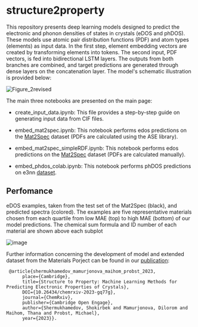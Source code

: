 # structure2property

This repository presents deep learning models designed to predict the electronic and phonon densities of states in crystals (eDOS and phDOS). These models use atomic pair distribution functions (PDF) and atom types (elements) as input data. In the first step, element embedding vectors are created by transforming elements into tokens. The second input, PDF vectors, is fed into bidirectional LSTM layers. The outputs from both branches are combined, and target predictions are generated through dense layers on the concatenation layer. The model's schematic illustration is provided below:

![Figure_2revised](https://github.com/dmamur/struct2prop/assets/129986239/cd7579e5-18b5-4e13-81c3-118456ab4449)

The main three notebooks are presented on the main page:
- create_input_data.ipynb: This file provides a step-by-step guide on generating input data from CIF files.

- embed_mat2spec.ipynb: This notebook performs edos predictions on the [Mat2Spec](https://github.com/gomes-lab/Mat2Spec) dataset (PDFs are calculated using the ASE library).
  
- embed_mat2spec_simpleRDF.ipynb: This notebook performs edos predictions on the [Mat2Spec](https://github.com/gomes-lab/Mat2Spec) dataset (PDFs are calculated manually).

- embed_phdos_colab.ipynb:  This notebook performs phDOS predictions on e3nn [dataset](https://github.com/zhantaochen/phonondos_e3nn).  

## Perfomance
eDOS examples, taken from the test set of the Mat2Spec (black), and predicted spectra (colored). The examples are five representative materials chosen from each quartile from low MAE (top) to high MAE (bottom) of our model predictions. The chemical sum formula and ID number of each material are shown above each subplot

![image](https://github.com/dmamur/struct2prop/assets/129986239/40df60a8-5981-4274-9010-5ba1b101b896)






Further information concerning the development of model and extended dataset from the Materials Porject can be found in our [publication]([https://arxiv.org/abs/2309.09355](https://chemrxiv.org/engage/chemrxiv/article-details/6564ef0c29a13c4d47208248)):
```
 @article{shermukhamedov_mamurjonova_maihom_probst_2023,
      place={Cambridge},
      title={Structure to Property: Machine Learning Methods for Predicting Electronic Properties of Crystals},
      DOI={10.26434/chemrxiv-2023-gq77g},
      journal={ChemRxiv},
      publisher={Cambridge Open Engage},
      author={Shermukhamedov, Shokirbek and Mamurjonova, Dilorom and Maihom, Thana and Probst, Michael},
      year={2023}}.
```
